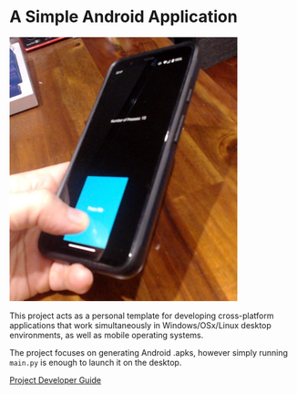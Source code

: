 # A Simple Android Application

![on device](docs/on_device.jpg)

This project acts as a personal template for developing cross-platform
applications that work simultaneously in Windows/OSx/Linux desktop 
environments, as well as mobile operating systems.

The project focuses on generating Android .apks, however simply running 
```main.py``` is enough to launch it on the desktop.

[Project Developer Guide](docs/developer_guide.md)